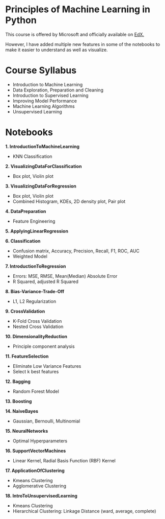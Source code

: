 # Principles of Machine Learning in Python

This course is offered by Microsoft and officially available on [EdX](https://www.edx.org/course/principles-of-machine-learning-python-edition-4)[.](https://github.com/MicrosoftLearning/Principles-of-Machine-Learning-Python)

However, I have added multiple new features in some of the notebooks to make it easier to understand as well as visualize.

# Course Syllabus
- Introduction to Machine Learning
- Data Exploration, Preparation and Cleaning
- Introduction to Supervised Learning
- Improving Model Performance
- Machine Learning Algorithms
- Unsupervised Learning

# Notebooks   

**1. IntroductionToMachineLearning**
  - KNN Classification

**2. VisualizingDataForClassification**
  - Box plot, Violin plot

**3. VisualizingDataForRegression**
  - Box plot, Violin plot
  - Combined Histogram, KDEs, 2D density plot, Pair plot

**4. DataPreparation**
  - Feature Engineering

**5. ApplyingLinearRegression**

**6. Classification**
  - Confusion matrix, Accuracy, Precision, Recall, F1, ROC, AUC
  - Weighted Model

**7. IntroductionToRegression**
  - Errors: MSE, RMSE, Mean(Median) Absolute Error
  - R Squared, adjusted R Squared

**8. Bias-Variance-Trade-Off**
  - L1, L2 Regularization

**9. CrossValidation**
  - K-Fold Cross Validation
  - Nested Cross Validation

**10. DimensionalityReduction**
  - Principle component analysis

**11. FeatureSelection**
  - Eliminate Low Variance Features
  - Select k best features

**12. Bagging**
  - Random Forest Model

**13. Boosting**

**14. NaiveBayes**
  - Gaussian, Bernoulli, Multinomial
     
**15. NeuralNetworks**
  - Optimal Hyperparameters

**16. SupportVectorMachines**
  - Linear Kernel, Radial Basis Function (RBF) Kernel

**17. ApplicationOfClustering**
  - Kmeans Clustering
  - Agglomerative Clustering

**18. IntroToUnsupervisedLearning**
  - Kmeans Clustering
  - Hierarchical Clustering: Linkage Distance (ward, average, complete)

